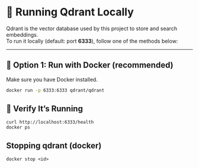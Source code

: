 # 🧠 Running Qdrant Locally

Qdrant is the vector database used by this project to store and search embeddings.  
To run it locally (default: port **6333**), follow one of the methods below:

---

## 🚀 Option 1: Run with Docker (recommended)

Make sure you have Docker installed.

```bash
docker run -p 6333:6333 qdrant/qdrant
```



## 🧪 Verify It’s Running

```
curl http://localhost:6333/health
docker ps
```

## Stopping qdrant (docker)
```
docker stop <id>
```


